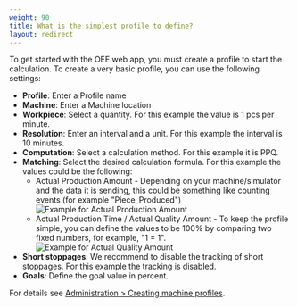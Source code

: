 ```yaml
---
weight: 90
title: What is the simplest profile to define?
layout: redirect
---
```


To get started with the OEE web app, you must create a profile to start the calculation. To create a very basic profile, you can use the following settings:

* **Profile**: Enter a Profile name
* **Machine**: Enter a Machine location
* **Workpiece**: Select a quantity. For this example the value is 1 pcs per minute.
* **Resolution**: Enter an interval and a unit. For this example the interval is 10 minutes.
* **Computation**:  Select a calculation method. For this example it is PPQ.
* **Matching**: Select the desired calculation formula.
	For this example the values could be the following:
	* Actual Production Amount - Depending on your machine/simulator and the data it is sending, this could be something like counting events (for example "Piece_Produced")
![Example for Actual Production Amount](/images/oee/faq/faq-actual-production-amount.png)
	* Actual Production Time / Actual Quality Amount - To keep the profile simple, you can define the values to be 100% by comparing two fixed numbers, for example, "1 = 1".
![Example for Actual Quality Amount](/images/oee/faq/faq-actual-quality-amount.png)
* **Short stoppages**: We recommend to disable the tracking of short stoppages. For this example the tracking is disabled.
* **Goals**:  Define the goal value in percent.

For details see [Administration > Creating machine profiles](/oee/oee-administration/#machine-profiles).
